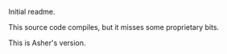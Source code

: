 Initial readme.

This source code compiles, but it misses some proprietary bits.

This is Asher's version.
